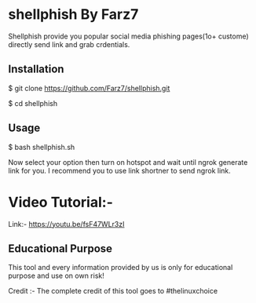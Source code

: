 # shellphish By Farz7

Shellphish provide you popular social media phishing pages(1o+ custome) directly send link and grab crdentials.

<h2>Installation</h2>

$ git clone https://github.com/Farz7/shellphish.git

$ cd shellphish

<h2>Usage</h2>
$ bash shellphish.sh

Now select your option then turn on hotspot and wait until ngrok generate link for you. I recommend you to use link shortner to send ngrok link.

<h1>Video Tutorial:-</h1>

<p1>Link:- https://youtu.be/fsF47WLr3zI </p1>

<h2>Educational Purpose</h2>
This tool and every information provided by us is only for educational purpose and use on own risk!

Credit :- The complete credit of this tool goes to #thelinuxchoice
